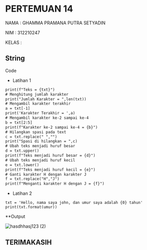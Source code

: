 # PERTEMUAN 14

 NAMA  : GHAMMA PRAMANA PUTRA SETYADIN

 NIM   : 312210247
 
 KELAS :
 
 ## String
 
 Code
 
 - Latihan 1
 
```txt = 'Hello World'
print(f"Teks = {txt}")
# Menghitung jumlah karakter
print("Jumlah Karakter = ",len(txt))
# Mengambil karakter terakhir
a = txt[-1]
print('Karakter Terakhir = ',a)
# Mengambil karakter ke-2 sampai ke-4
b = txt[2:5]
print(f"Karakter ke-2 sampai ke-4 = {b}")
# Hilangkan spasi pada text 
c = txt.replace(" ","")
print("Spasi di hilangkan = ",c)
# Ubah teks menjadi huruf besar
d = txt.upper()
print(f"Teks menjadi huruf besar = {d}")
# Ubah teks menjadi huruf kecil
e = txt.lower()
print(f"Teks menjadi huruf kecil = {e}")
# Ganti karakter H dengan karakter J
f = txt.replace("H","J")
print(f"Menganti karakter H dengan J = {f}")
```

 - Latihan 2
 
```umur = 24
txt = 'Hello, nama saya john, dan umur saya adalah {0} tahun'
print(txt.format(umur))
```

**Output

![hasdhhasj123 (2)](https://user-images.githubusercontent.com/115474950/212984953-993f6c3b-46be-45bb-9a28-d35f9b6139be.png)

## TERIMAKASIH

